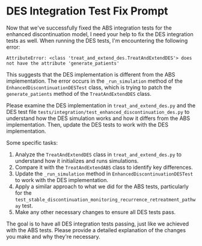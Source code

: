 # DES Integration Test Fix Prompt

Now that we've successfully fixed the ABS integration tests for the enhanced discontinuation model, I need your help to fix the DES integration tests as well. When running the DES tests, I'm encountering the following error:

```
AttributeError: <class 'treat_and_extend_des.TreatAndExtendDES'> does not have the attribute 'generate_patients'
```

This suggests that the DES implementation is different from the ABS implementation. The error occurs in the `_run_simulation` method of the `EnhancedDiscontinuationDESTest` class, which is trying to patch the `generate_patients` method of the `TreatAndExtendDES` class.

Please examine the DES implementation in `treat_and_extend_des.py` and the DES test file `tests/integration/test_enhanced_discontinuation_des.py` to understand how the DES simulation works and how it differs from the ABS implementation. Then, update the DES tests to work with the DES implementation.

Some specific tasks:

1. Analyze the `TreatAndExtendDES` class in `treat_and_extend_des.py` to understand how it initializes and runs simulations.
2. Compare it with the `TreatAndExtendABS` class to identify key differences.
3. Update the `_run_simulation` method in `EnhancedDiscontinuationDESTest` to work with the DES implementation.
4. Apply a similar approach to what we did for the ABS tests, particularly for the `test_stable_discontinuation_monitoring_recurrence_retreatment_pathway` test.
5. Make any other necessary changes to ensure all DES tests pass.

The goal is to have all DES integration tests passing, just like we achieved with the ABS tests. Please provide a detailed explanation of the changes you make and why they're necessary.
